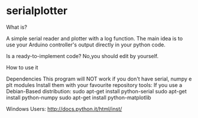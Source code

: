 # serialplotter

What is?

A simple serial reader and plotter with a log function. The main idea is to use your Arduino controller's output directly in your python code.

Is a ready-to-implement code?
No,you should edit by yourself.

How to use it

Dependencies
This program will NOT work if you don't have serial, numpy e plt modules
Install them with your favourite repository tools:
If you use a Debian-Based distribution:
  sudo apt-get install python-serial
  sudo apt-get install python-numpy
  sudo apt-get install python-matplotlib

Windows Users: http://docs.python.it/html/inst/
